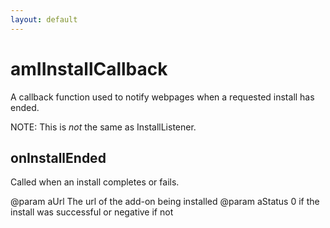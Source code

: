 ```yaml
---
layout: default
---
```


# amIInstallCallback #

A callback function used to notify webpages when a requested install has
ended.

NOTE: This is *not* the same as InstallListener.


## onInstallEnded ##

Called when an install completes or fails.

@param  aUrl
        The url of the add-on being installed
@param  aStatus
        0 if the install was successful or negative if not

